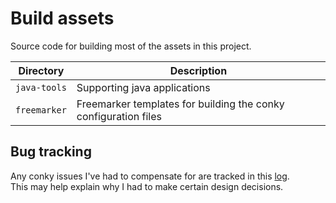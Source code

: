 # Build assets
Source code for building most of the assets in this project.

| Directory | Description |
| --------- | ----------- |
| `java-tools` | Supporting java applications |
| `freemarker` | Freemarker templates for building the conky configuration files |

## Bug tracking
Any conky issues I've had to compensate for are tracked in this [log](bugLog.md).  
This may help explain why I had to make certain design decisions.